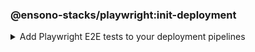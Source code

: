 <!-- markdownlint-disable MD041 -->
### @ensono-stacks/playwright:init-deployment

<details>
<summary>Add Playwright E2E tests to your deployment pipelines</summary>

The _init-deployment_ generator 

## Prerequisites

1. The [@ensono-stacks/workspace:init-deployment](../workspace/plugin-information.md#ensono-stacksworkspaceinit-deployment) has been executed, producing the required deployment files for the workspace

## Usage

```bash
nx g @ensono-stacks/playwright:init-deployment
```

### Generator Output

```yaml title=build/taskctl/tasks.yaml
# New e2e:ci task definition will be added to the tasks.yaml, defining what target should be ran for projects when executing the e2e task
e2e:ci:
    description: Run e2e tests in ci
    command:
      - npx nx affected --base="$BASE_SHA" --target=e2e --parallel=1
```

```yaml title=taskctl.yaml
# New e2e:ci task will be added to the taskctl pipeline, adding e2e tests following unit testing
- task: e2e:ci
    depends_on: test:ci
- task: version:prod
    depends_on: e2e:ci
```

```yaml build/azDevOps/azuredevops-stages.yaml
# New e2e:ci task will be added to the taskctl pipeline, adding e2e tests following unit testing
- script: |-
    # Install playwright added to setup step 
    npx playwright install --with-deps
- task: PublishTestResults@2
    # Configuration for publishing test results
- task: PublishPipelineArtifact@1
    # Configuration for publishing pipeline artefacts
```


</details>
